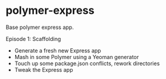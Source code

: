 polymer-express
===============

Base polymer express app.

Episode 1: Scaffolding

- Generate a fresh new Express app
- Mash in some Polymer using a Yeoman generator
- Touch up some package.json conflicts, rework directories
- Tweak the Express app


